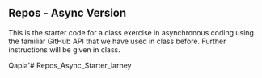Repos - Async Version
---

This is the starter code for a class exercise in asynchronous coding using the familiar GitHub API that we have used in class before.  Further instructions will be given in class.

Qapla'# Repos_Async_Starter_larney
